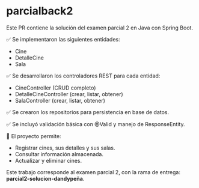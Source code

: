 # parcialback2
Este PR contiene la solución del examen parcial 2 en Java con Spring Boot.

✅ Se implementaron las siguientes entidades:
- Cine
- DetalleCine
- Sala

✅ Se desarrollaron los controladores REST para cada entidad:
- CineController (CRUD completo)
- DetalleCineController (crear, listar, obtener)
- SalaController (crear, listar, obtener)

✅ Se crearon los repositorios para persistencia en base de datos.

✅ Se incluyó validación básica con @Valid y manejo de ResponseEntity.

📌 El proyecto permite:
- Registrar cines, sus detalles y sus salas.
- Consultar información almacenada.
- Actualizar y eliminar cines.

Este trabajo corresponde al examen parcial 2, con la rama de entrega: 
**parcial2-solucion-dandypeña**.

